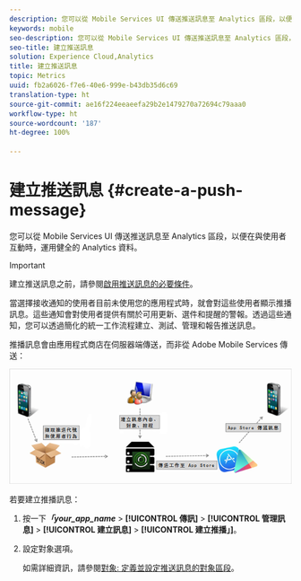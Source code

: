 ```yaml
---
description: 您可以從 Mobile Services UI 傳送推送訊息至 Analytics 區段，以便在與使用者互動時，運用健全的 Analytics 資料。
keywords: mobile
seo-description: 您可以從 Mobile Services UI 傳送推送訊息至 Analytics 區段，以便在與使用者互動時，運用健全的 Analytics 資料。
seo-title: 建立推送訊息
solution: Experience Cloud,Analytics
title: 建立推送訊息
topic: Metrics
uuid: fb2a6026-f7e6-40e6-999e-b43db35d6c69
translation-type: ht
source-git-commit: ae16f224eeaeefa29b2e1479270a72694c79aaa0
workflow-type: ht
source-wordcount: '187'
ht-degree: 100%

---
```



# 建立推送訊息 {#create-a-push-message}

您可以從 Mobile Services UI 傳送推送訊息至 Analytics 區段，以便在與使用者互動時，運用健全的 Analytics 資料。

>[!IMPORTANT]
>
>建立推送訊息之前，請參閱[啟用推送訊息的必要條件](/help/using/c-manage-app-settings/c-mob-confg-app/configure-push-messaging/prerequisites-push-messaging.md)。

當選擇接收通知的使用者目前未使用您的應用程式時，就會對這些使用者顯示推播訊息。這些通知會對使用者提供有關於可用更新、選件和提醒的警報。透過這些通知，您可以透過簡化的統一工作流程建立、測試、管理和報告推送訊息。

推播訊息會由應用程式商店在伺服器端傳送，而非從 Adobe Mobile Services 傳送：

![](assets/push_message_diagram.png)

若要建立推播訊息：

1. 按一下&#x200B;***「your_app_name*** > **[!UICONTROL 傳訊]** > **[!UICONTROL 管理訊息]** > **[!UICONTROL 建立訊息]** > **[!UICONTROL 建立推播」]**。
1. 設定對象選項。

   如需詳細資訊，請參閱[對象: 定義並設定推送訊息的對象區段](/help/using/in-app-messaging/t-create-push-message/c-audience-push-message.md)。
